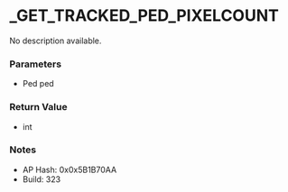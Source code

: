 # _GET_TRACKED_PED_PIXELCOUNT

No description available.

### Parameters
* Ped ped

### Return Value
* int

### Notes
* AP Hash: 0x0x5B1B70AA
* Build: 323

